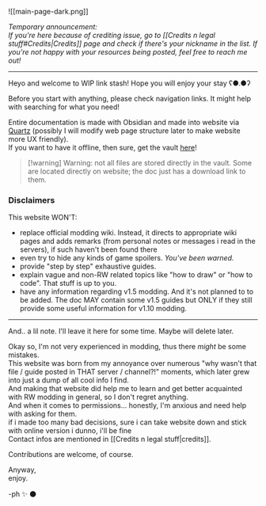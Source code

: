 ![[main-page-dark.png]]

*Temporary announcement:  
If you're here because of crediting issue, go to [[Credits n legal stuff#Credits|Credits]] page and check if there's your nickname in the list. If you're not happy with your resources being posted, feel free to reach me out!*

--------------------

Heyo and welcome to WIP link stash! Hope you will enjoy your stay ʕ●.●ʔ

Before you start with anything, please check navigation links. It might help with searching for what you need!

Entire documentation is made with Obsidian and made into website via [Quartz](https://quartz.jzhao.xyz/) (possibly I will modify web page structure later to make website more UX friendly).  
If you want to have it offline, then sure, get the vault [here](https://github.com/phanerka/link-stash/archive/refs/heads/main.zip)!
> [!warning] Warning: not all files are stored directly in the vault.
> Some are located directly on website; the doc just has a download link to them.
### Disclaimers  
This website WON'T:  
 - replace official modding wiki. Instead, it directs to appropriate wiki pages and adds remarks (from personal notes or messages i read in the servers), if such haven't been found there  
 - even try to hide any kinds of game spoilers. *You've been warned.*  
 - provide "step by step" exhaustive guides.  
 - explain vague and non-RW related topics like "how to draw" or "how to code". That stuff is up to you.  
 - have any information regarding v1.5 modding. And it's not planned to to be added. The doc MAY contain some v1.5 guides but ONLY if they still provide some useful information for v1.10 modding.
 
------

And.. a lil note. I'll leave it here for some time. Maybe will delete later.

Okay so, I'm not very experienced in modding, thus there *might* be some mistakes.   
This website was born from my annoyance over numerous "why wasn't that file / guide posted in THAT server / channel?!" moments, which later grew into just a dump of all cool info I find.   
And making that website did help me to learn and get better acquainted with RW modding in general, so I don't regret anything.   
And when it comes to permissions... honestly, I'm anxious and need help with asking for them.  
if i made too many bad decisions, sure i can take website down and stick with online version i dunno, i'll be fine  
Contact infos are mentioned in [[Credits n legal stuff|credits]]. 


Contributions are welcome, of course. 



Anyway,  
	enjoy. 
  
-ph ✨ ⚫